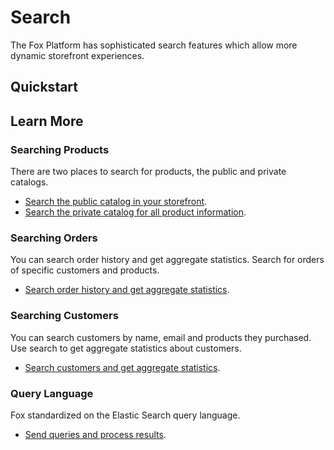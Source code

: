 # Search

The Fox Platform has sophisticated search features which allow more dynamic storefront experiences.

## Quickstart

## Learn More

### Searching Products

There are two places to search for products, the public and private catalogs.

- [Search the public catalog in your storefront](public-catalog.md).
- [Search the private catalog for all product information](private-catalog.md).

### Searching Orders

You can search order history and get aggregate statistics. Search for orders of specific customers and products.

- [Search order history and get aggregate statistics](orders.md).

### Searching Customers

You can search customers by name, email and products they purchased. Use search to
get aggregate statistics about customers.

- [Search customers and get aggregate statistics](customers.md).

### Query Language

Fox standardized on the Elastic Search query language. 

- [Send queries and process results](language.md).
